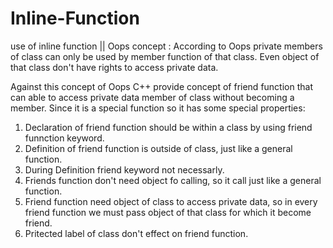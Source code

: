 # Inline-Function
use of inline function  || Oops concept
:
According to Oops private members of class can only be used by member function of that class. Even object of that class don't have rights to access private data.

Against this concept of Oops C++ provide concept of friend function that can able to access private data member of class without becoming a member. Since it is a special function so it has some special properties:
1. Declaration of friend function should be within a class by using friend funnction keyword.
2. Definition of friend function is outside of class, just like a general function.
3. During Definition friend keyword not necessarly.
4. Friends function don't need object fo calling, so it call just like a general function.
5. Friend function need object of class to access private data, so in every friend function we must pass object of that class for which it become friend.
6. Pritected label of class don't effect on friend function.

